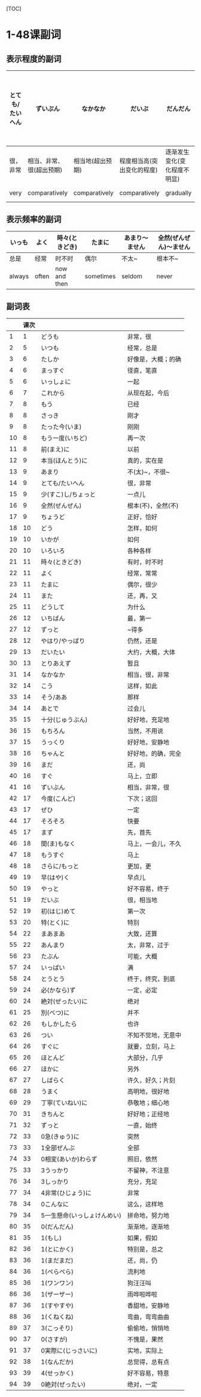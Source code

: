 [TOC]

# 1-48课副词

## 表示程度的副词

| とても/たいへん | ずいぶん | なかなか | だいぶ | だんだん | 少(すこ)し/ちょっと | あまり〜ません | 全然(ぜんぜん)〜ません |
| --- | --- | --- | --- | --- | --- | --- | --- |
| 很，非常 | 相当、非常、很(超出预期) | 相当地(超出预期) | 程度相当高(突出变化的程度) | 逐渐发生变化(变化程度不明显) | 一点儿 | 不太~ | 根本不~ |
| very | comparatively | comparatively | comparatively | gradually | a little | little | not at all |

## 表示频率的副词

| いっも | よく | 時々(ときどき) | たまに | あまり〜ません | 全然(ぜんぜん)〜ません |
| --- | --- | --- | --- | --- | --- |
| 总是 | 经常 | 时不时 | 偶尔 | 不太~ | 根本不~ |
| always | often | now and then | sometimes | seldom | never |

## 副词表

| | 课次 | | |
| --- | --- | --- | --- |
| 1 | 1 | どうも | 非常，很 |
| 2 | 5 | いつも | 经常，总是 |
| 3 | 6 | たしか | 好像是，大概；的确 |
| 4 | 6 | まっすぐ | 径直，笔直 |
| 5 | 6 | いっしょに | 一起 |
| 6 | 7 | これから | 从现在起，今后 |
| 7 | 8 | もう | 已经 |
| 8 | 8 | さっき| 刚才 |
| 9 | 8 | たった今(いま) | 刚刚 |
| 10 | 8 | もう一度(いちど) | 再一次 |
| 11 | 8 | 前(まえ)に | 以前 |
| 12 | 9 | 本当(ほんとう)に | 真的，实在是 |
| 13 | 9 | あまり | 不(太)~，不很~ |
| 14 | 9 | とても/たいへん | 很，非常 |
| 15 | 9 | 少(すこ)し/ちょっと | 一点儿 |
| 16 | 9 | 全然(ぜんぜん) | 根本(不)，全然(不) |
| 17 | 9 | ちょうど | 正好，恰好 |
| 18 | 10 | どう | 怎样，如何 |
| 19 | 10 | いかが | 如何 |
| 20 | 10 | いろいろ | 各种各样 |
| 21 | 11 | 時々(ときどき) | 有时，时不时 |
| 22 | 11 | よく | 经常，常常 |
| 23 | 11 | たまに | 偶尔，很少 |
| 24 | 11 | また | 还，再，又 |
| 25 | 11 | どうして | 为什么 |
| 26 | 12 | いちばん | 最，第一 |
| 27 | 12 | ずっと | ~得多 |
| 28 | 12 | やはり/やっぱり | 仍然，还是 |
| 29 | 13 | だいたい | 大约，大概，大体 |
| 30 | 13 | とりあえず | 暂且 |
| 31 | 14 | なかなか | 相当，很，非常 |
| 32 | 14 | こう | 这样，如此 |
| 33 | 14 | そう/ああ | 那样 |
| 34 | 14 | あとで | 过会儿 |
| 35 | 15 | 十分(じゅうぶん) | 好好地，充足地 |
| 36 | 15 | もちろん | 当然，不用说 |
| 37 | 15 | うっくり | 好好地，安静地 |
| 38 | 16 | ちゃんと | 好好地，的确，完全 |
| 39 | 16 | まだ | 还，尚 |
| 40 | 16 | すぐ | 马上，立即 |
| 41 | 16 | ずいぶん | 相当，非常，很 |
| 42 | 17 | 今度(こんど) | 下次；这回 |
| 43 | 17 | ぜひ | 一定 |
| 44 | 17 | そろそろ | 快要 |
| 45 | 17 | まず | 先，首先 |
| 46 | 18 | 間(ま)もなく | 马上，一会儿，不久 |
| 47 | 18 | もうすぐ | 马上 |
| 48 | 18 | さらに/もっと | 更加，更 |
| 49 | 19 | 早(はや)く | 早点儿 |
| 50 | 19 | やっと | 好不容易，终于 |
| 51 | 19 | だいぶ | 很，相当地 |
| 52 | 19 | 初(はじ)めて | 第一次 |
| 53 | 20 | 特(とく)に | 特别 |
| 54 | 22 | まあまあ | 大致，还算 |
| 55 | 22 | あんまり | 太，非常，过于 |
| 56 | 23 | たぶん | 可能，大概 |
| 57 | 24 | いっぱい | 满 |
| 58 | 24 | とうとう | 终于，终究，到底 |
| 59 | 24 | 必(かなら)ず | 一定，必定 |
| 60 | 24 | 絶対(ぜったい)に | 绝对 |
| 61 | 25 | 別(べつ)に | 并不 |
| 62 | 26 | もしかしたら | 也许 |
| 63 | 26 | つい | 不知不觉地，无意中 |
| 64 | 26 | すぐに | 就要，立刻，马上 |
| 65 | 26 | ほとんど | 大部分，几乎 |
| 66 | 27 | ほかに | 另外 |
| 67 | 27 | しばらく | 许久，好久；片刻 |
| 68 | 28 | うまく | 高明地，很好地 |
| 69 | 29 | 丁寧(ていねい)に | 恭敬地；细心地 |
| 70 | 31 | きちんと | 好好地；正经地 |
| 71 | 32 | ずっと | 一直，始终 |
| 72 | 33 | 0急(きゅう)に | 突然 |
| 73 | 33 | 1全部ぜんぶ | 全部 |
| 74 | 33 | 0相変(あいか)わらず | 照旧，依然 |
| 75 | 33 | 3うっかり | 不留神，不注意 |
| 76 | 34 | 3しっかり | 充分，充足 |
| 77 | 34 | 4非常(ひじょう)に | 非常 |
| 78 | 34 | 0こんなに | 这么，这样地 |
| 79 | 34 | 5一生懸命(いっしょけんめい) | 拼命地，努力地 |
| 80 | 35 | 0(だんだん) | 渐渐地，逐渐地 |
| 81 | 35 | 1(もし) | 如果，假如 |
| 82 | 36 | 1(とにかく) | 特别是，总之 |
| 83 | 36 | 1(まだまだ) | 还，尚，仍 |
| 84 | 36 | 1(ぺらぺら) | 流利地 |
| 85 | 36 | 1(ワンワン) | 狗汪汪叫 |
| 86 | 36 | 1(ザーザー) | 雨哗啦哗啦 |
| 87 | 36 | 1(すやすや) | 香甜地，安静地 |
| 88 | 36 | 1(くねくね) | 弯曲，弯弯曲曲 |
| 89 | 37 | 3(こっそり) | 偷偷地，悄悄地 |
| 90 | 37 | 0(さすが) | 不愧是，果然 |
| 91 | 37 | 0実際に(じっさいに) | 实地，实际上 |
| 92 | 38 | 1(なんだか) | 总觉得，总有点 |
| 93 | 39 | 4(せっかく) | 好不容易，特意 |
| 94 | 39 | 0絶対(ぜったい) | 绝对，一定 |

